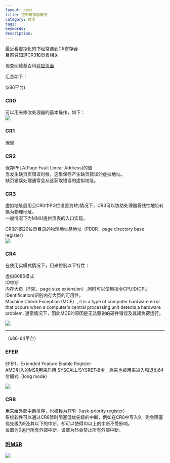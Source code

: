 ```yaml
---
layout: post
title: 控制寄存器概览
category: 技术
tags: 
keywords: 
description: 
---
```


最近看虚拟化的书经常遇到CR寄存器  
目前只知道CR3和页表相关  

现查阅维基百科[对应页面](https://en.wikipedia.org/wiki/Control_register)


汇总如下：

(x86平台)

### CR0 ###

可以用来修改处理器的基本操作，如下：  
![](http://i.imgur.com/cyx4TkF.png)

### CR1 ###

保留


### CR2 ###

保存PFLA(Page Fault Linear Address)的值  
当发生缺页页错误时候，这里保存产生缺页错误的虚拟地址。  
缺页错误处理通常会从这获取错误的虚拟地址。  

### CR3 ###

虚拟地址启用且CR0中PG位设置为1的情况下，CR3可以协助处理器将线性地址转换为物理地址。  
一般情况下为MMU提供页表的入口实现。

CR3的前20位页目录的物理地址基地址（PDBR，page directory base register）  
![](http://i.imgur.com/JhpycLC.png)

### CR4 ###

在使用实模式情况下，用来控制以下特性：  

虚拟8086模式  
IO中断  
内存大页（PSE，page size extension）,同时可以使用指令CPUID(CPU IDentification)识别内存大页的可用性。  
Machine Check Exception (MCE）, it is a type of computer hardware error that occurs when a computer's central processing unit detects a hardware problem. 通常情况下，因此MCE的原因是无法甄别的硬件错误及其超负荷运行。

![](http://i.imgur.com/tBpOFr2.png)


----------

（x86-64平台）

### EFER ###

EFER，Extended Feature Enable Register  
AMD引入的MSR用来启用 SYSCALL/SYSRET指令，后来也被用来进入和退出64位模式（long mode）

![](http://i.imgur.com/c6Qcdot.png)

### CR8 ###

用来给外部中断排序，也被称为TPR（task-priority register）  
系统软件可以通过CR8暂时阻塞低优先级的中断，例如在CR8中写入9，则会阻塞优先级为9及其以下的中断，却可以使得10以上的中断不受影响。  
设置为0运行所有外部中断，设置为15会禁止所有外部中断。



### [附MSR](http://www.intel.com/Assets/en_US/PDF/manual/253668.pdf) ###

![](http://i.imgur.com/5RgjzJ7.png)

